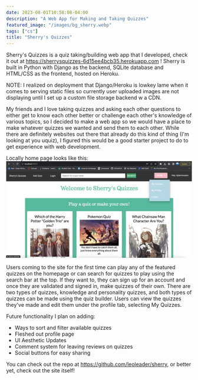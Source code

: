 ```yaml
---
date: 2023-08-01T10:58:08-04:00
description: "A Web App for Making and Taking Quizzes"
featured_image: "/images/bg_sherry.webp"
tags: ["cs"]
title: "Sherry's Quizzes"
---
```


Sherry's Quizzes is a quiz taking/building web app that I developed, check it out at https://sherrysquizzes-6d15ee4bcb35.herokuapp.com ! Sherry is built in Python with Django as the backend, SQLite database and HTML/CSS as the frontend, hosted on Heroku. 

NOTE: I realized on deployment that Django/Heroku is lowkey lame when it comes to serving static files so currently user uploaded images are not displaying until I set up a custom file storage backend w a CDN.

 My friends and I love taking quizzes and asking each other questions to either get to know each other better or challenge each other's knowledge of various topics, so I decided to make a web app so we would have a place to make whatever quizzes we wanted and send them to each other. While there are definitely websites out there that already do this kind of thing (I'm looking at you uquiz), I figured this would be a good starter project to do to get experience with web development. 

Locally home page looks like this:
![sherry](/images/sherryhome.png)

Users coming to the site for the first time can play any of the featured quizzes on the homepage or can search for quizzes to play using the search bar at the top. If they want to, they can sign up for an account and once they are validated and signed in, make quizzes of their own. There are two types of quizzes, knowledge and personality quizzes, and both types of quizzes can be made using the quiz builder. Users can view the quizzes they've made and edit them under the profile tab, selecting My Quizzes.

Future functionality I plan on adding:
- Ways to sort and filter available quizzes
- Fleshed out profile page
- UI Aesthetic Updates
- Comment system for leaving reviews on quizzes
- Social buttons for easy sharing

You can check out the repo at https://github.com/leoleader/sherry, or better yet, check out the site itself!
